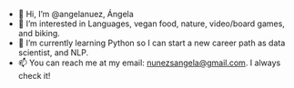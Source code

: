 - 👋 Hi, I’m @angelanuez, Ángela
- 👀 I’m interested in Languages, vegan food, nature, video/board games, and biking.
- 🌱 I’m currently learning Python so I can start a new career path as data scientist, and NLP.
- 📫 You can reach me at my email: nunezsangela@gmail.com. I always check it! 

